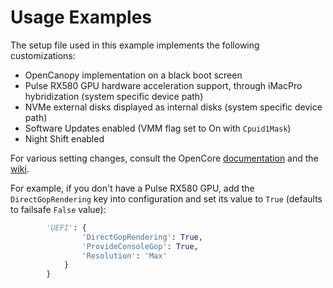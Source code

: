 # Usage Examples

The setup file used in this example implements the following customizations:

- OpenCanopy implementation on a black boot screen
- Pulse RX580 GPU hardware acceleration support, through iMacPro hybridization (system specific device path)
- NVMe external disks displayed as internal disks (system specific device path)
- Software Updates enabled (VMM flag set to On with `Cpuid1Mask`)
- Night Shift enabled

For various setting changes, consult the OpenCore [documentation](../../../../acidanthera/OpenCorePkg/tree/master/Docs) and the [wiki](../wiki).

For example, if you don't have a Pulse RX580 GPU, add the `DirectGopRendering` key into configuration and set its value to `True` (defaults to failsafe `False` value):

```python
        'UEFI': {
                'DirectGopRendering': True,
                'ProvideConsoleGop': True,
                'Resolution': 'Max'
            }
        }
```
